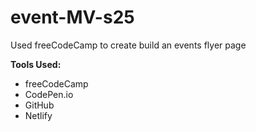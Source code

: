 # event-MV-s25

Used freeCodeCamp to create build an events flyer page

**Tools Used:**
* freeCodeCamp
* CodePen.io
* GitHub
* Netlify 